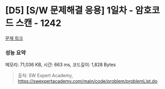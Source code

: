 # [D5] [S/W 문제해결 응용] 1일차 - 암호코드 스캔 - 1242 

[문제 링크](https://swexpertacademy.com/main/code/problem/problemDetail.do?contestProbId=AV15JEKKAM8CFAYD) 

### 성능 요약

메모리: 71,036 KB, 시간: 663 ms, 코드길이: 1,828 Bytes



> 출처: SW Expert Academy, https://swexpertacademy.com/main/code/problem/problemList.do